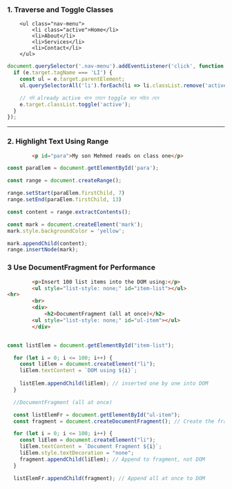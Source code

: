 ### 1. Traverse and Toggle Classes

        <ul class="nav-menu">
            <li class="active">Home</li>
            <li>About</li>
            <li>Services</li>
            <li>Contact</li>
        </ul>
```javascript
document.querySelector('.nav-menu').addEventListener('click', function (e) {
  if (e.target.tagName === 'LI') {
    const ul = e.target.parentElement;
    ul.querySelectorAll('li').forEach(li => li.classList.remove('active'));

    // যদি already active থাকে তাহলে toggle করে সরিয়ে দেবে
    e.target.classList.toggle('active');
  }
});
```


---
### 2. Highlight Text Using Range
```html
        <p id="para">My son Mehmed reads on class one</p>
```

```js
const paraElem = document.getElementById('para');

const range = document.createRange();

range.setStart(paraElem.firstChild, 7)
range.setEnd(paraElem.firstChild, 13)

const content = range.extractContents();

const mark = document.createElement('mark');
mark.style.backgroundColor = 'yellow';

mark.appendChild(content);
range.insertNode(mark);
```


### 3 Use DocumentFragment for Performance 

```html
        <p>Insert 100 list items into the DOM using:</p>
        <ul style="list-style: none;" id="item-list"></ul>
<hr>
        <br>
        <div>
            <h2>DocumentFragment (all at once)</h2>
        <ul style="list-style: none;" id="ul-item"></ul>
        </div>
```

```js

const listElem = document.getElementById("item-list");

  for (let i = 0; i <= 100; i++) {
    const liElem = document.createElement("li");
    liElem.textContent = `DOM using ${i}`;
   
    listElem.appendChild(liElem); // inserted one by one into DOM
  }

  //DocumentFragment (all at once)

  const listElemFr = document.getElementById("ul-item");
  const fragment = document.createDocumentFragment(); // Create the fragment

  for (let i = 0; i <= 100; i++) {
    const liElem = document.createElement("li");
    liElem.textContent = `Document Fragment ${i}`;
    liElem.style.textDecoration = "none";
    fragment.appendChild(liElem); // Append to fragment, not DOM
  }

  listElemFr.appendChild(fragment); // Append all at once to DOM

```

